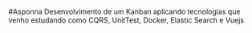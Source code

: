 #Asponna
Desenvolvimento de um Kanban aplicando tecnologias que venho estudando como CQRS, UnitTest, Docker, Elastic Search e Vuejs
